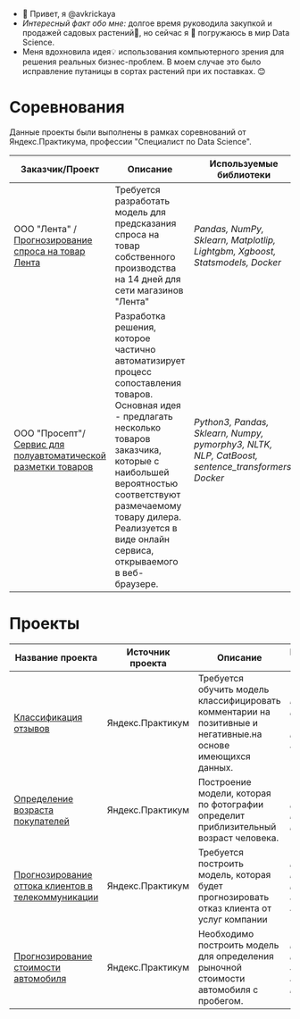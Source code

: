 - 👋 Привет, я @avkrickaya
- *Интересный факт обо мне:* долгое время руководила закупкой и продажей садовых растений🌱, но сейчас я 🚀 погружаюсь в мир Data Science.
- Меня вдохновила идея💡 использования компьютерного зрения для решения реальных бизнес-проблем. В моем случае это было исправление путаницы в сортах растений при их поставках. 😊

<!---
avkrickaya/avkrickaya is a ✨ special ✨ repository because its `README.md` (this file) appears on your GitHub profile.
You can click the Preview link to take a look at your changes.
--->

# Соревнования
Данные проекты были выполнены в рамках соревнований от Яндекс.Практикума, профессии "Специалист по Data Science".
		
|         Заказчик/Проект   | Описание | Используемые библиотеки  | Сертификат/Диплом   | 
|---------------------------------|----------|--------------------------|-------------------|
|ООО "Лента" / [Прогнозирование спроса на товар Лента](https://github.com/avkrickaya/Portfolio/tree/main/Соревнования/Прогнозирование%20спроса%20на%20товар%20Лента)   | Требуется разработать модель для предсказания спроса на товар собственного производства на 14 дней для сети магазинов "Лента"  | *Pandas, NumPy, Sklearn, Matplotlip, Lightgbm, Xgboost, Statsmodels, Docker* | [Сертификат участника](https://github.com/avkrickaya/Portfolio/blob/main/Соревнования/Прогнозирование%20спроса%20на%20товар%20Лента/Сертификат%20об%20участии%20Лента.pdf)  |
|ООО "Просепт"/[Сервис для полуавтоматической разметки товаров](https://github.com/avkrickaya/Prosept_matching) | Разработка решения, которое частично автоматизирует процесс сопоставления товаров. Основная идея - предлагать несколько товаров заказчика, которые с наибольшей вероятностью соответствуют размечаемому товару дилера. Реализуется в виде онлайн сервиса, открываемого в веб-браузере.|*Python3, Pandas, Sklearn, Numpy, pymorphy3, NLTK, NLP, CatBoost, sentence_transformers, Docker* |       |


# Проекты
|         Название проекта |Источник проекта | Описание | Используемые библиотеки  |
|---------------------------|----------|----------|--------------------------|
|[Классификация отзывов](https://github.com/avkrickaya/Portfolio/tree/main/Классификация%20отзывов#классификация-отзывов) | Яндекс.Практикум  | Требуется обучить модель классифицировать комментарии на позитивные и негативные.на основе имеющихся данных. | *Pandas, NLTK, Numpy, Wordcloud, Matplotlib, , Sklearn* |
|[Определение возраста покупателей](https://github.com/avkrickaya/Portfolio/blob/main/Определение%20возраста%20покупателей/README.md#определение-возраста-покупателей)   | Яндекс.Практикум  | Построение модели, которая по фотографии определит приблизительный возраст человека.  | *Tensorflow, Keras, Seaborn, Matplotlib, Pandas* |
|[Прогнозирование оттока клиентов в телекоммуникации](https://github.com/avkrickaya/Portfolio/blob/main/Прогнозирование%20оттока%20клиентов%20в%20телекоммуникации/README.md#прогнозирование-оттока-клиентов-в-телекоммуникации) | Яндекс.Практикум | Требуется построить модель, которая будет прогнозировать отказ клиента от услуг компании | *Pandas, Numpy, Matplotlib, Phik, Scipy, Sklearn, Seaborn* |
|[Прогнозирование стоимости автомобиля](https://github.com/avkrickaya/Portfolio/blob/main/Прогнозирование%20стоимости%20авто/README.md#прогнозирование-стоимости-автомобиля)| Яндекс.Практикум |Необходимо построить модель для определения рыночной стоимости автомобиля с пробегом.|*Pandas, Numpy, Phik, Seaborn, Sklearn, Matplotlib*|


